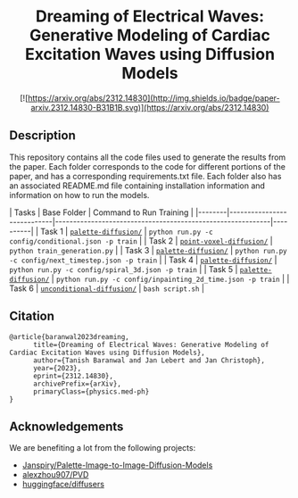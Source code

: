 <div align="center">    
 
# Dreaming of Electrical Waves: Generative Modeling of Cardiac Excitation Waves using Diffusion Models     

[![https://arxiv.org/abs/2312.14830](http://img.shields.io/badge/paper-arxiv.2312.14830-B31B1B.svg)](https://arxiv.org/abs/2312.14830)
<!--
ARXIV   
[![Paper](http://img.shields.io/badge/arxiv-math.co:1480.1111-B31B1B.svg)](https://www.nature.com/articles/nature14539)
-->

</div>
 
## Description   
This repository contains all the code files used to generate the results from the paper. 
Each folder corresponds to the code for different portions of the paper, and has a corresponding requirements.txt file. Each folder also has an associated README.md file containing installation information and information on how to run the models.


| Tasks  | Base Folder                | Command to Run Training                                    |
|--------|----------------------------|------------------------------------------------------------|----------|
| Task 1 | [`palette-diffusion/`](https://github.com/cardiacvision/diffusion/tree/main/palette-diffusion)       | `python run.py -c config/conditional.json -p train`        |
| Task 2 | [`point-voxel-diffusion/`](https://github.com/cardiacvision/diffusion/tree/main/point-voxel-generation)   | `python train_generation.py`                               |
| Task 3 | [`palette-diffusion/`](https://github.com/cardiacvision/diffusion/tree/main/palette-diffusion)       | `python run.py -c config/next_timestep.json -p train`      |
| Task 4 | [`palette-diffusion/`](https://github.com/cardiacvision/diffusion/tree/main/palette-diffusion)       | `python run.py -c config/spiral_3d.json -p train`          |
| Task 5 | [`palette-diffusion/`](https://github.com/cardiacvision/diffusion/tree/main/palette-diffusion)       | `python run.py -c config/inpainting_2d_time.json -p train` |
| Task 6 | [`unconditional-diffusion/`](https://github.com/cardiacvision/diffusion/tree/main/unconditional-diffusion) | `bash script.sh`                                           |

## Citation   
```
@article{baranwal2023dreaming,
      title={Dreaming of Electrical Waves: Generative Modeling of Cardiac Excitation Waves using Diffusion Models}, 
      author={Tanish Baranwal and Jan Lebert and Jan Christoph},
      year={2023},
      eprint={2312.14830},
      archivePrefix={arXiv},
      primaryClass={physics.med-ph}
}
```   

## Acknowledgements

We are benefiting a lot from the following projects:
- [Janspiry/Palette-Image-to-Image-Diffusion-Models](https://github.com/Janspiry/Palette-Image-to-Image-Diffusion-Models)
- [alexzhou907/PVD](https://github.com/alexzhou907/PVD)
- [huggingface/diffusers](https://github.com/huggingface/diffusers)